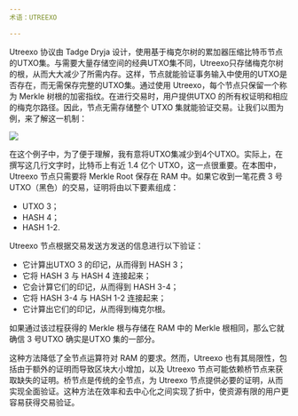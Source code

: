 ```yaml
---
术语：UTREEXO

---
```

Utreexo 协议由 Tadge Dryja 设计，使用基于梅克尔树的累加器压缩比特币节点的UTXO集。与需要大量存储空间的经典UTXO集不同，Utreexo只存储梅克尔树的根，从而大大减少了所需内存。这样，节点就能验证事务输入中使用的UTXO是否存在，而无需保存完整的UTXO集。通过使用 Utreexo，每个节点只保留一个称为 Merkle 树根的加密指纹。在进行交易时，用户提供UTXO 的所有权证明和相应的梅克尔路径。因此，节点无需存储整个 UTXO 集就能验证交易。让我们以图为例，来了解这一机制：

![](../../dictionnaire/assets/15.webp)

在这个例子中，为了便于理解，我有意将UTXO集减少到4个UTXO。实际上，在撰写这几行文字时，比特币上有近 1.4 亿个 UTXO，这一点很重要。在本图中，Utreexo 节点只需要将 Merkle Root 保存在 RAM 中。如果它收到一笔花费 3 号UTXO（黑色）的交易，证明将由以下要素组成：


- UTXO 3；
- HASH 4；
- HASH 1-2.

Utreexo 节点根据交易发送方发送的信息进行以下验证：


- 它计算出UTXO 3 的印记，从而得到 HASH 3；
- 它将 HASH 3 与 HASH 4 连接起来；
- 它会计算它们的印记，从而得到 HASH 3-4；
- 它将 HASH 3-4 与 HASH 1-2 连接起来；
- 它计算出它们的印记，从而得到梅克尔根。

如果通过该过程获得的 Merkle 根与存储在 RAM 中的 Merkle 根相同，那么它就确信 3 号UTXO 确实是UTXO 集的一部分。

这种方法降低了全节点运算符对 RAM 的要求。然而，Utreexo 也有其局限性，包括由于额外的证明而导致区块大小增加，以及 Utreexo 节点可能依赖桥节点来获取缺失的证明。桥节点是传统的全节点，为 Utreexo 节点提供必要的证明，从而实现全面验证。这种方法在效率和去中心化之间实现了折中，使资源有限的用户更容易获得交易验证。